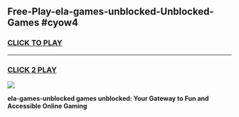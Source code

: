 
## Free-Play-ela-games-unblocked-Unblocked-Games #cyow4
<h3>
<a href="https://news.freeplayer.one?title=ela-games-unblocked&ref=8M">CLICK TO PLAY</a></h3>
<hr>

<h3>
<a href="https://news.freeplayer.one?title=ela-games-unblocked&ref=8M">CLICK 2 PLAY</a>
  
</h3>

<a href="https://news.freeplayer.one?title=ela-games-unblocked&ref=8M"><img src="https://clearcache.store/games.png"></a>


**ela-games-unblocked games unblocked: Your Gateway to Fun and Accessible Online Gaming**
